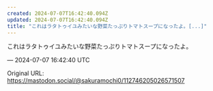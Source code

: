 ```yaml
---
created: 2024-07-07T16:42:40.094Z
updated: 2024-07-07T16:42:40.094Z
title: "これはラタトゥイユみたいな野菜たっぷりトマトスープになったよ。[...]"
---
```


<p>これはラタトゥイユみたいな野菜たっぷりトマトスープになったよ。</p>

&mdash; 2024-07-07 16:42:40 UTC

Original URL: https://mastodon.social/@sakuramochi0/112746205026571507
